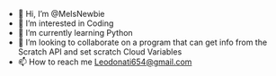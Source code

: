 - 👋 Hi, I’m @MeIsNewbie
- 👀 I’m interested in Coding
- 🌱 I’m currently learning Python
- 💞️ I’m looking to collaborate on a program that can get info from the Scratch API and set scratch Cloud Variables
- 📫 How to reach me Leodonati654@gmail.com

<!---
MeIsNewbie/MeIsNewbie is a ✨ special ✨ repository because its `README.md` (this file) appears on your GitHub profile.
You can click the Preview link to take a look at your changes.
--->
